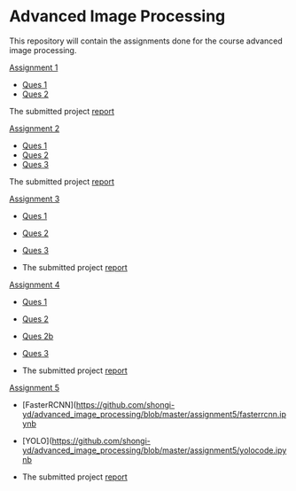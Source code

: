 # Advanced Image Processing

This repository will contain the assignments done for the course advanced image processing.

[Assignment 1](https://github.com/shongi-yd/advanced_image_processing/tree/master/assignment1)

* [Ques 1](https://github.com/shongi-yd/advanced_image_processing/tree/master/assignment1/Ques1)
* [Ques 2](https://github.com/shongi-yd/advanced_image_processing/tree/master/assignment1/ques2)

The submitted project [report](https://github.com/shongi-yd/advanced_image_processing/blob/master/assignment1/Report.pdf)

[Assignment 2](https://github.com/shongi-yd/advanced_image_processing/tree/master/assignment2)


* [Ques 1](https://github.com/shongi-yd/advanced_image_processing/blob/master/assignment2/Ques1_Ncut.ipynb)
* [Ques 2](https://github.com/shongi-yd/advanced_image_processing/blob/master/assignment2/Ques2_FCN.ipynb)
* [Ques 3](https://github.com/shongi-yd/advanced_image_processing/blob/master/assignment2/Ques3.ipynb)

The submitted project [report](https://github.com/shongi-yd/advanced_image_processing/blob/master/assignment2/Assignment2_report.pdf)

[Assignment 3](https://github.com/shongi-yd/advanced_image_processing/tree/master/assignment3)

* [Ques 1](https://github.com/shongi-yd/advanced_image_processing/blob/master/assignment3/ques1/Ques1.ipynb)
* [Ques 2](https://github.com/shongi-yd/advanced_image_processing/tree/master/assignment3/ques2)
* [Ques 3](https://github.com/shongi-yd/advanced_image_processing/tree/master/assignment3/ques3)

* The submitted project [report](https://github.com/shongi-yd/advanced_image_processing/blob/master/assignment3/Assignment3_project_report.pdf)


[Assignment 4](https://github.com/shongi-yd/advanced_image_processing/tree/master/assignment4)
* [Ques 1](https://github.com/shongi-yd/advanced_image_processing/blob/master/assignment4/ques1/Ques%201.ipynb)
* [Ques 2](https://github.com/shongi-yd/advanced_image_processing/blob/master/assignment4/ques2/ques2.ipynb)
* [Ques 2b](https://github.com/shongi-yd/advanced_image_processing/blob/master/assignment4/ques2/ques2b.ipynb)
* [Ques 3](https://github.com/shongi-yd/advanced_image_processing/blob/master/assignment4/ques3/ques3.ipynb)

* The submitted project [report](https://github.com/shongi-yd/advanced_image_processing/blob/master/assignment4/Assignment4_report.pdf)

[Assignment 5](https://github.com/shongi-yd/advanced_image_processing/tree/master/assignment5)

* [FasterRCNN](https://github.com/shongi-yd/advanced_image_processing/blob/master/assignment5/fasterrcnn.ipynb
* [YOLO](https://github.com/shongi-yd/advanced_image_processing/blob/master/assignment5/yolocode.ipynb

* The submitted project [report](https://github.com/shongi-yd/advanced_image_processing/blob/master/assignment5/sangeeta_Assignment5_report.pdf)


